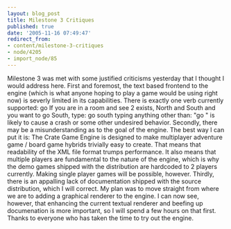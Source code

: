 ```yaml
---
layout: blog_post
title: Milestone 3 Critiques
published: true
date: '2005-11-16 07:49:47'
redirect_from:
- content/milestone-3-critiques
- node/4205
- import_node/85
---
```


Milestone 3 was met with some justified criticisms yesterday that I thought I would address here. First and foremost, the text based frontend to the engine (which is what anyone hoping to play a game would be using right now) is severly limited in its capabilities. There is exactly one verb currently supported: go If you are in a room and see 2 exists, North and South and you want to go South, type: go south typing anything other than: "go " is likely to cause a crash or some other undesired behavior. Secondly, there may be a misunderstanding as to the goal of the engine. The best way I can put it is: The Crate Game Engine is designed to make multiplayer adventure game / board game hybrids trivially easy to create. That means that readability of the XML file format trumps performance. It also means that multiple players are fundamental to the nature of the engine, which is why the demo games shipped with the distribution are hardcoded to 2 players currently. Making single player games will be possible, however. Thirdly, there is an appalling lack of documentation shipped with the source distribution, which I will correct. My plan was to move straight from where we are to adding a graphical renderer to the engine. I can now see, however, that enhancing the current textual renderer and beefing up documenation is more important, so I will spend a few hours on that first. Thanks to everyone who has taken the time to try out the engine.
